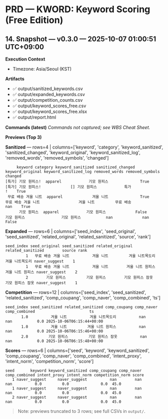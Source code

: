 # PRD — KWORD: Keyword Scoring (Free Edition)
## 14. Snapshot — v0.3.0 — 2025-10-07 01:00:51 UTC+09:00
**Execution Context**
- Timezone: Asia/Seoul (KST)

**Artifacts**
- ✅ output/sanitized_keywords.csv
- ✅ output/expanded_keywords.csv
- ✅ output/competition_counts.csv
- ✅ output/keyword_scores_free.csv
- ✅ output/keyword_scores_free.xlsx
- ✅ output/report.html

**Commands (latest)**
_Commands not captured; see WBS Cheat Sheet._

**Previews (Top 3)**

**Sanitized** — rows=4 | columns=['keyword', 'category', 'keyword_sanitized', 'sanitized_changed', 'keyword_original', 'keyword_sanitized_log', 'removed_words', 'removed_symbols', 'changed']
```
     keyword category keyword_sanitized sanitized_changed keyword_original keyword_sanitized_log removed_words removed_symbols changed
[특가] 기모 원피스!  apparel            기모 원피스              True     [특가] 기모 원피스!             [] 기모 원피스            특가               !    True
 무료 배송 겨울 니트  apparel             겨울 니트              True      무료 배송 겨울 니트                 겨울 니트         무료 배송             nan    True
      기모 원피스  apparel            기모 원피스             False           기모 원피스                기모 원피스           nan             nan   False
```

**Expanded** — rows=6 | columns=['seed_index', 'seed_original', 'seed_sanitized', 'related_original', 'related_sanitized', 'source', 'rank']
```
seed_index seed_original seed_sanitized related_original related_sanitized        source rank
         1   무료 배송 겨울 니트          겨울 니트         겨울 니트목도리          겨울 니트목도리 naver_suggest    1
         1   무료 배송 겨울 니트          겨울 니트        겨울 니트 원피스         겨울 니트 원피스 naver_suggest    2
         2        기모 원피스         기모 원피스        기모 원피스 잠옷         기모 원피스 잠옷 naver_suggest    1
```

**Competition** — rows=12 | columns=['seed_index', 'seed_sanitized', 'related_sanitized', 'comp_coupang', 'comp_naver', 'comp_combined', 'ts']
```
seed_index seed_sanitized related_sanitized comp_coupang comp_naver comp_combined                        ts
       1.0          겨울 니트          겨울 니트목도리          nan        nan           0.0 2025-10-06T06:15:44+00:00
       1.0          겨울 니트         겨울 니트 원피스          nan        nan           0.0 2025-10-06T06:15:46+00:00
       2.0         기모 원피스         기모 원피스 잠옷          nan        nan           0.0 2025-10-06T06:15:48+00:00
```

**Scores** — rows=6 | columns=['seed', 'keyword', 'keyword_sanitized', 'comp_coupang', 'comp_naver', 'comp_combined', 'intent_proxy', 'intent_norm', 'competition_norm', 'score']
```
seed       keyword keyword_sanitized comp_coupang comp_naver comp_combined intent_proxy intent_norm competition_norm score
   1 naver_suggest     naver_suggest          nan        nan           nan          0.0         0.0              0.0  45.0
   1 naver_suggest     naver_suggest          nan        nan           nan          0.0         0.0              0.0  45.0
   2 naver_suggest     naver_suggest          nan        nan           nan          0.0         0.0              0.0  45.0
```

> Note: previews truncated to 3 rows; see full CSVs in `output/`.
